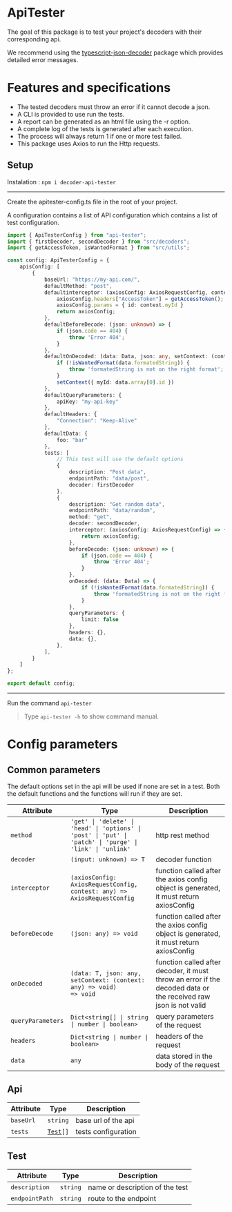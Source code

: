 # ApiTester

The goal of this package is to test your project's decoders with their corresponding api.

We recommend using the [typescript-json-decoder](https://www.npmjs.com/package/typescript-json-decoder)
package which provides detailed error messages.

# Features and specifications

- The tested decoders must throw an error if it cannot decode a json.
- A CLI is provided to use run the tests.
- A report can be generated as an html file using the -r option.
- A complete log of the tests is generated after each execution.
- The process will always return 1 if one or more test failed.
- This package uses Axios to run the Http requests.

## Setup

Instalation : `npm i decoder-api-tester`

___

Create the apitester-config.ts file in the root of your project.

A configuration contains a list of API configuration which contains a list of test configuration.

```typescript
import { ApiTesterConfig } from "api-tester";
import { firstDecoder, secondDecoder } from "src/decoders";
import { getAccessToken, isWantedFormat } from "src/utils";

const config: ApiTesterConfig = {
    apisConfig: [
        {
            baseUrl: "https://my-api.com/",
            defaultMethod: "post",
            defaultinterceptor: (axiosConfig: AxiosRequestConfig, context: any) => {
                axiosConfig.headers["AccessToken"] = getAccessToken();
                axiosConfig.params = { id: context.myId }
                return axiosConfig;
            },
            defaultBeforeDecode: (json: unknown) => {
                if (json.code == 404) {
                    throw 'Error 404';
                }
            },
            defaultOnDecoded: (data: Data, json: any, setContext: (context: any) => void) => {
                if (!isWantedFormat(data.formatedString)) {
                    throw 'formatedString is not on the right format';
                }
                setContext({ myId: data.array[0].id })
            },
            defaultQueryParameters: {
                apiKey: "my-api-key"
            },
            defaultHeaders: {
                "Connection": "Keep-Alive"
            },
            defaultData: {
                foo: "bar"
            },
            tests: [
                // This test will use the default options 
                {
                    description: "Post data",
                    endpointPath: "data/post",
                    decoder: firstDecoder
                },
                {
                    description: "Get random data",
                    endpointPath: "data/random",
                    method: "get",
                    decoder: secondDecoder,
                    interceptor: (axiosConfig: AxiosRequestConfig) => {
                        return axiosConfig;
                    },
                    beforeDecode: (json: unknown) => {
                        if (json.code == 404) {
                            throw 'Error 404';
                        }
                    },
                    onDecoded: (data: Data) => {
                        if (!isWantedFormat(data.formatedString)) {
                            throw 'formatedString is not on the right format';
                        }
                    },
                    queryParameters: {
                        limit: false
                    },
                    headers: {},
                    data: {},
                },
            ],
        }
    ]
};

export default config;
```

___

Run the command `api-tester`
> Type `api-tester -h` to show command manual.

# Config parameters

## Common parameters

The default options set in the api will be used if none are set in a test.
Both the default functions and the functions will run if they are set.

| Attribute         | Type                                                                                                                                                     | Description                                                                                                     |
|-------------------|----------------------------------------------------------------------------------------------------------------------------------------------------------|-----------------------------------------------------------------------------------------------------------------|
| `method`          | <code>'get' &vert; 'delete' &vert; 'head' &vert; 'options' &vert; 'post' &vert; 'put' &vert; 'patch' &vert; 'purge' &vert; 'link' &vert; 'unlink'</code> | http rest method                                                                                                |
| `decoder`         | <code>(input: unknown) => T</code>                                                                                                                       | decoder function                                                                                                |
| `interceptor`     | <code>(axiosConfig: AxiosRequestConfig, contest: any) => AxiosRequestConfig</code>                                                                       | function called after the axios config object is generated, it must return axiosConfig                          |
| `beforeDecode`    | <code>(json: any) => void</code>                                                                                                                         | function called after the axios config object is generated, it must return axiosConfig                          |
| `onDecoded`       | <code>(data: T, json: any, setContext: (context: any) => void) => void</code>                                                                            | function called after decoder, it must throw an error if the decoded data or the received raw json is not valid |
| `queryParameters` | <code>Dict<string[] &vert; string &vert; number &vert; boolean></code>                                                                                   | query parameters of the request                                                                                 |
| `headers`         | <code>Dict<string &vert; number &vert; boolean></code>                                                                                                   | headers of the request                                                                                          |
| `data`            | <code>any</code>                                                                                                                                         | data stored in the body of the request                                                                          |


## Api

| Attribute | Type                            | Description         |
|-----------|---------------------------------|---------------------|
| `baseUrl` | <code>string</code>             | base url of the api |
| `tests`   | <code>[Test](#Test)<T>[]</code> | tests configuration |

## Test

| Attribute      | Type                                                                                                                                                     | Description                           |
|----------------|----------------------------------------------------------------------------------------------------------------------------------------------------------|---------------------------------------|
| `description`  | <code>string</code>                                                                                                                                      | name or description of the test |
| `endpointPath` | <code>string</code>                                                                                                                                      | route to the endpoint                 |

















